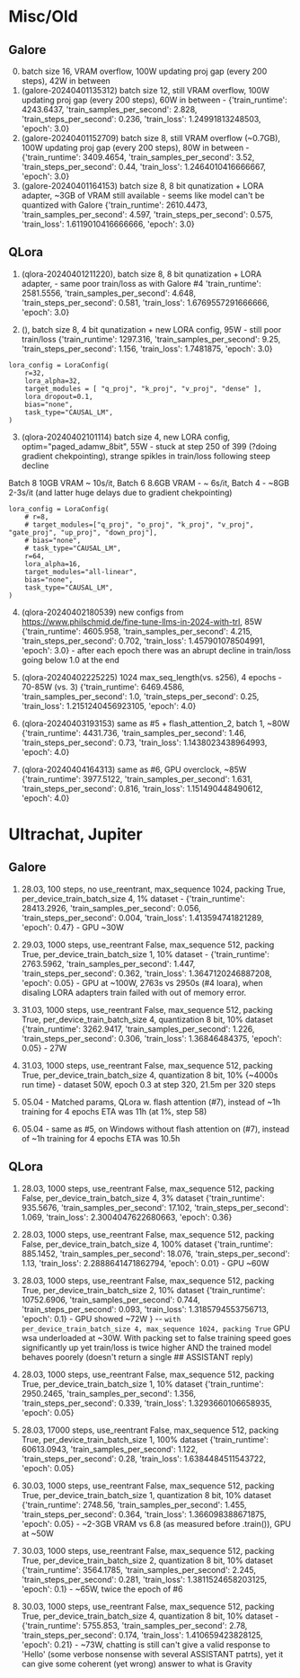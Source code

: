 # Misc/Old

## Galore

0. batch size 16, VRAM overflow, 100W updating proj gap (every 200 steps), 42W in between
1. (galore-20240401135312) batch size 12, still VRAM overflow, 100W updating proj gap (every 200 steps), 60W in between - {'train_runtime': 4243.6437, 'train_samples_per_second': 2.828, 'train_steps_per_second': 0.236, 'train_loss': 1.24991813248503, 'epoch': 3.0}
2. (galore-20240401152709) batch size 8, still VRAM overflow (~0.7GB), 100W updating proj gap (every 200 steps), 80W in between - {'train_runtime': 3409.4654, 'train_samples_per_second': 3.52, 'train_steps_per_second': 0.44, 'train_loss': 1.2464010416666667, 'epoch': 3.0}
3. (galore-20240401164153) batch size 8, 8 bit qunatization + LORA adapter, ~3GB of VRAM still available - seems like model can't be quantized with Galore {'train_runtime': 2610.4473, 'train_samples_per_second': 4.597, 'train_steps_per_second': 0.575, 'train_loss': 1.6119010416666666, 'epoch': 3.0}

## QLora

1. (qlora-20240401211220), batch size 8,  8 bit qunatization + LORA adapter, - same poor train/loss as with Galore #4 'train_runtime': 2581.5556, 'train_samples_per_second': 4.648, 'train_steps_per_second': 0.581, 'train_loss': 1.6769557291666666, 'epoch': 3.0}

2. (), batch size 8,  4 bit qunatization + new LORA config, 95W - still poor train/loss {'train_runtime': 1297.316, 'train_samples_per_second': 9.25, 'train_steps_per_second': 1.156, 'train_loss': 1.7481875, 'epoch': 3.0}

```
lora_config = LoraConfig(
    r=32, 
    lora_alpha=32, 
    target_modules = [ "q_proj", "k_proj", "v_proj", "dense" ],
    lora_dropout=0.1, 
    bias="none", 
    task_type="CAUSAL_LM",
)
```

3. (qlora-20240402101114) batch size 4, new LORA config, optim="paged_adamw_8bit", 55W - stuck at step 250 of 399 (?doing gradient chekpointing), strange spikles in train/loss following steep decline

Batch 8 10GB VRAM ~ 10s/it, Batch 6 8.6GB VRAM - ~ 6s/it, Batch 4 - ~8GB 2-3s/it (and latter huge delays due to gradient chekpointing)
```
lora_config = LoraConfig(
    # r=8,
    # target_modules=["q_proj", "o_proj", "k_proj", "v_proj", "gate_proj", "up_proj", "down_proj"],
    # bias="none",
    # task_type="CAUSAL_LM",
    r=64, 
    lora_alpha=16, 
    target_modules="all-linear",
    bias="none", 
    task_type="CAUSAL_LM",
)
```

4. (qlora-20240402180539) new configs from https://www.philschmid.de/fine-tune-llms-in-2024-with-trl, 85W {'train_runtime': 4605.958, 'train_samples_per_second': 4.215, 'train_steps_per_second': 0.702, 'train_loss': 1.457901078504991, 'epoch': 3.0} - after each epoch there was an abrupt decline in train/loss going below 1.0 at the end

5. (qlora-20240402225225) 1024 max_seq_length(vs. s256), 4 epochs - 70-85W (vs. 3) {'train_runtime': 6469.4586, 'train_samples_per_second': 1.0, 'train_steps_per_second': 0.25, 'train_loss': 1.2151240456923105, 'epoch': 4.0}      

6. (qlora-20240403193153) same as #5 + flash_attention_2, batch 1, ~80W {'train_runtime': 4431.736, 'train_samples_per_second': 1.46, 'train_steps_per_second': 0.73, 'train_loss': 1.1438023438964993, 'epoch': 4.0}

7. (qlora-20240404164313) same as #6, GPU overclock, ~85W {'train_runtime': 3977.5122, 'train_samples_per_second': 1.631, 'train_steps_per_second': 0.816, 'train_loss': 1.151490448490612, 'epoch': 4.0}


# Ultrachat, Jupiter

## Galore

1. 28.03, 100 steps, no use_reentrant, max_sequence 1024, packing True, per_device_train_batch_size 4, 1% dataset - {'train_runtime': 28413.2926, 'train_samples_per_second': 0.056, 'train_steps_per_second': 0.004, 'train_loss': 1.413594741821289, 'epoch': 0.47} - GPU ~30W

2. 29.03,  1000 steps, use_reentrant False, max_sequence 512, packing True, per_device_train_batch_size 1, 10% dataset - {'train_runtime': 2763.5962, 'train_samples_per_second': 1.447, 'train_steps_per_second': 0.362, 'train_loss': 1.3647120246887208, 'epoch': 0.05} - GPU at ~100W, 2763s vs 2950s (#4 loara), when disaling LORA adapters train failed with out of memory error.

3. 31.03,  1000 steps, use_reentrant False, max_sequence 512, packing True, per_device_train_batch_size 4, quantization 8 bit, 10% dataset {'train_runtime': 3262.9417, 'train_samples_per_second': 1.226, 'train_steps_per_second': 0.306, 'train_loss': 1.36846484375, 'epoch': 0.05} - 27W

4. 31.03,  1000 steps, use_reentrant False, max_sequence 512, packing True, per_device_train_batch_size 4, quantization 8 bit, 10% {~4000s run time} - dataset 50W, epoch 0.3 at step 320, 21.5m per 320 steps

5. 05.04 - Matched params, QLora w. flash attention (#7), instead of ~1h training for 4 epochs ETA was 11h (at 1%, step 58)

6. 05.04 - same as #5, on Windows without flash attention on (#7), instead of ~1h training for 4 epochs ETA was 10.5h

## QLora

1. 28.03, 1000 steps, use_reentrant False, max_sequence 512, packing False, per_device_train_batch_size 4, 3% dataset {'train_runtime': 935.5676, 'train_samples_per_second': 17.102, 'train_steps_per_second': 1.069, 'train_loss': 2.3004047622680663, 'epoch': 0.36}

2. 28.03, 1000 steps, use_reentrant False, max_sequence 512, packing False, per_device_train_batch_size 4, 100% dataset {'train_runtime': 885.1452, 'train_samples_per_second': 18.076, 'train_steps_per_second': 1.13, 'train_loss': 2.2888641471862794, 'epoch': 0.01} - GPU ~60W

3. 28.03,  1000 steps, use_reentrant False, max_sequence 512, packing True, per_device_train_batch_size 2, 10% dataset {'train_runtime': 10752.6906, 'train_samples_per_second': 0.744, 'train_steps_per_second': 0.093, 'train_loss': 1.3185794553756713, 'epoch': 0.1} - GPU showed ~72W
}
-- `with per_device_train_batch_size 4, max_sequence 1024, packing True` GPU wsa underloaded at ~30W. With packing set to false training speed goes significantly up yet train/loss is twice higher AND the trained model behaves poorely (doesn't return a single ## ASSISTANT reply)

4. 28.03,  1000 steps, use_reentrant False, max_sequence 512, packing True, per_device_train_batch_size 1, 10% dataset {'train_runtime': 2950.2465, 'train_samples_per_second': 1.356, 'train_steps_per_second': 0.339, 'train_loss': 1.3293660106658935, 'epoch': 0.05}

5. 28.03,  17000 steps, use_reentrant False, max_sequence 512, packing True, per_device_train_batch_size 1, 100% dataset {'train_runtime': 60613.0943, 'train_samples_per_second': 1.122, 'train_steps_per_second': 0.28, 'train_loss': 1.6384484511543722, 'epoch': 0.05}

6. 30.03,  1000 steps, use_reentrant False, max_sequence 512, packing True, per_device_train_batch_size 1, quantization 8 bit, 10% dataset {'train_runtime': 2748.56, 'train_samples_per_second': 1.455, 'train_steps_per_second': 0.364, 'train_loss': 1.366098388671875, 'epoch': 0.05} - ~2-3GB VRAM vs 6.8 (as measured before .train()), GPU at ~50W

7. 30.03,  1000 steps, use_reentrant False, max_sequence 512, packing True, per_device_train_batch_size 2, quantization 8 bit, 10% dataset {'train_runtime': 3564.1785, 'train_samples_per_second': 2.245, 'train_steps_per_second': 0.281, 'train_loss': 1.3811524658203125, 'epoch': 0.1} - ~65W, twice the epoch of #6

8. 30.03,  1000 steps, use_reentrant False, max_sequence 512, packing True, per_device_train_batch_size 4, quantization 8 bit, 10% dataset - {'train_runtime': 5755.853, 'train_samples_per_second': 2.78, 'train_steps_per_second': 0.174, 'train_loss': 1.410659423828125, 'epoch': 0.21} - ~73W, chatting is still can't give a valid response to 'Hello' (some verbose nonsense with several ASSISTANT patrts), yet it can give some coherent (yet wrong) answer to what is Gravity
